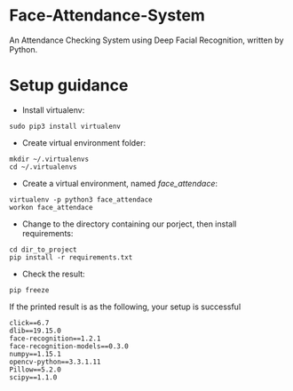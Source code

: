 # Face-Attendance-System
An Attendance Checking System using Deep Facial Recognition, written by Python.


# Setup guidance
* Install virtualenv:
```
sudo pip3 install virtualenv
```
* Create virtual environment folder:
```
mkdir ~/.virtualenvs
cd ~/.virtualenvs
```
* Create a virtual environment, named *face_attendace*:
```
virtualenv -p python3 face_attendace
workon face_attendace
```
* Change to the directory containing our porject, then install requirements:
```
cd dir_to_project
pip install -r requirements.txt
```
* Check the result:
```
pip freeze
```
If the printed result is as the following, your setup is successful
```
click==6.7
dlib==19.15.0
face-recognition==1.2.1
face-recognition-models==0.3.0
numpy==1.15.1
opencv-python==3.3.1.11
Pillow==5.2.0
scipy==1.1.0
```
